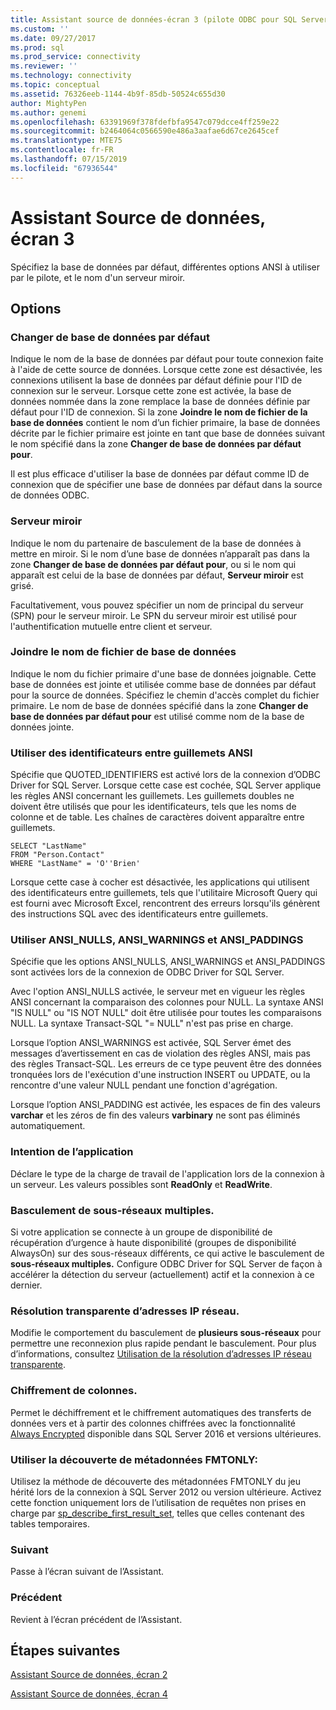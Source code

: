 ```yaml
---
title: Assistant source de données-écran 3 (pilote ODBC pour SQL Server) | Microsoft Docs
ms.custom: ''
ms.date: 09/27/2017
ms.prod: sql
ms.prod_service: connectivity
ms.reviewer: ''
ms.technology: connectivity
ms.topic: conceptual
ms.assetid: 76326eeb-1144-4b9f-85db-50524c655d30
author: MightyPen
ms.author: genemi
ms.openlocfilehash: 63391969f378fdefbfa9547c079dcce4ff259e22
ms.sourcegitcommit: b2464064c0566590e486a3aafae6d67ce2645cef
ms.translationtype: MTE75
ms.contentlocale: fr-FR
ms.lasthandoff: 07/15/2019
ms.locfileid: "67936544"
---
```

# <a name="data-source-wizard-screen-3"></a>Assistant Source de données, écran 3

Spécifiez la base de données par défaut, différentes options ANSI à utiliser par le pilote, et le nom d'un serveur miroir.

## <a name="options"></a>Options

### <a name="change-the-default-database-to"></a>Changer de base de données par défaut

Indique le nom de la base de données par défaut pour toute connexion faite à l'aide de cette source de données. Lorsque cette zone est désactivée, les connexions utilisent la base de données par défaut définie pour l'ID de connexion sur le serveur. Lorsque cette zone est activée, la base de données nommée dans la zone remplace la base de données définie par défaut pour l'ID de connexion. Si la zone **Joindre le nom de fichier de la base de données** contient le nom d’un fichier primaire, la base de données décrite par le fichier primaire est jointe en tant que base de données suivant le nom spécifié dans la zone **Changer de base de données par défaut pour**.

Il est plus efficace d'utiliser la base de données par défaut comme ID de connexion que de spécifier une base de données par défaut dans la source de données ODBC.

### <a name="mirror-server"></a>Serveur miroir

Indique le nom du partenaire de basculement de la base de données à mettre en miroir. Si le nom d’une base de données n’apparaît pas dans la zone **Changer de base de données par défaut pour**, ou si le nom qui apparaît est celui de la base de données par défaut, **Serveur miroir** est grisé.

Facultativement, vous pouvez spécifier un nom de principal du serveur (SPN) pour le serveur miroir. Le SPN du serveur miroir est utilisé pour l'authentification mutuelle entre client et serveur.

### <a name="attach-database-filename"></a>Joindre le nom de fichier de base de données

Indique le nom du fichier primaire d'une base de données joignable. Cette base de données est jointe et utilisée comme base de données par défaut pour la source de données. Spécifiez le chemin d'accès complet du fichier primaire. Le nom de base de données spécifié dans la zone **Changer de base de données par défaut pour** est utilisé comme nom de la base de données jointe.

### <a name="use-ansi-quoted-identifiers"></a>Utiliser des identificateurs entre guillemets ANSI

Spécifie que QUOTED_IDENTIFIERS est activé lors de la connexion d’ODBC Driver for SQL Server. Lorsque cette case est cochée, SQL Server applique les règles ANSI concernant les guillemets. Les guillemets doubles ne doivent être utilisés que pour les identificateurs, tels que les noms de colonne et de table. Les chaînes de caractères doivent apparaître entre guillemets.

```
SELECT "LastName"
FROM "Person.Contact"
WHERE "LastName" = 'O''Brien'
```

Lorsque cette case à cocher est désactivée, les applications qui utilisent des identificateurs entre guillemets, tels que l'utilitaire Microsoft Query qui est fourni avec Microsoft Excel, rencontrent des erreurs lorsqu'ils génèrent des instructions SQL avec des identificateurs entre guillemets.

### <a name="use-ansi-nulls-paddings-and-warnings"></a>Utiliser ANSI_NULLS, ANSI_WARNINGS et ANSI_PADDINGS

Spécifie que les options ANSI_NULLS, ANSI_WARNINGS et ANSI_PADDINGS sont activées lors de la connexion de ODBC Driver for SQL Server.

Avec l'option ANSI_NULLS activée, le serveur met en vigueur les règles ANSI concernant la comparaison des colonnes pour NULL. La syntaxe ANSI "IS NULL" ou "IS NOT NULL" doit être utilisée pour toutes les comparaisons NULL. La syntaxe Transact-SQL "= NULL" n'est pas prise en charge.

Lorsque l’option ANSI_WARNINGS est activée, SQL Server émet des messages d’avertissement en cas de violation des règles ANSI, mais pas des règles Transact-SQL. Les erreurs de ce type peuvent être des données tronquées lors de l'exécution d'une instruction INSERT ou UPDATE, ou la rencontre d'une valeur NULL pendant une fonction d'agrégation. 

Lorsque l’option ANSI_PADDING est activée, les espaces de fin des valeurs **varchar** et les zéros de fin des valeurs **varbinary** ne sont pas éliminés automatiquement.

### <a name="application-intent"></a>Intention de l’application

Déclare le type de la charge de travail de l'application lors de la connexion à un serveur. Les valeurs possibles sont **ReadOnly** et **ReadWrite**.

### <a name="multi-subnet-failover"></a>Basculement de sous-réseaux multiples.

Si votre application se connecte à un groupe de disponibilité de récupération d’urgence à haute disponibilité (groupes de disponibilité AlwaysOn) sur des sous-réseaux différents, ce qui active le basculement de **sous-réseaux multiples.** Configure ODBC Driver for SQL Server de façon à accélérer la détection du serveur (actuellement) actif et la connexion à ce dernier.

### <a name="transparent-network-ip-resolution"></a>Résolution transparente d’adresses IP réseau.

Modifie le comportement du basculement de **plusieurs sous-réseaux** pour permettre une reconnexion plus rapide pendant le basculement. Pour plus d’informations, consultez [Utilisation de la résolution d’adresses IP réseau transparente](../../../connect/odbc/using-transparent-network-ip-resolution.md).

### <a name="column-encryption"></a>Chiffrement de colonnes.

Permet le déchiffrement et le chiffrement automatiques des transferts de données vers et à partir des colonnes chiffrées avec la fonctionnalité [Always Encrypted](../../../connect/odbc/using-always-encrypted-with-the-odbc-driver.md) disponible dans SQL Server 2016 et versions ultérieures.

### <a name="use-fmtonly-metadata-discovery"></a>Utiliser la découverte de métadonnées FMTONLY:

Utilisez la méthode de découverte des métadonnées FMTONLY du jeu hérité lors de la connexion à SQL Server 2012 ou version ultérieure. Activez cette fonction uniquement lors de l’utilisation de requêtes non prises en charge par [sp_describe_first_result_set](../../../relational-databases/system-stored-procedures/sp-describe-first-result-set-transact-sql.md), telles que celles contenant des tables temporaires. 

### <a name="next"></a>Suivant

Passe à l’écran suivant de l’Assistant.

### <a name="back"></a>Précédent

Revient à l’écran précédent de l’Assistant.

## <a name="next-steps"></a>Étapes suivantes

[Assistant Source de données, écran 2](../../../connect/odbc/windows/dsn-wizard-2.md)

[Assistant Source de données, écran 4](../../../connect/odbc/windows/dsn-wizard-4.md)
